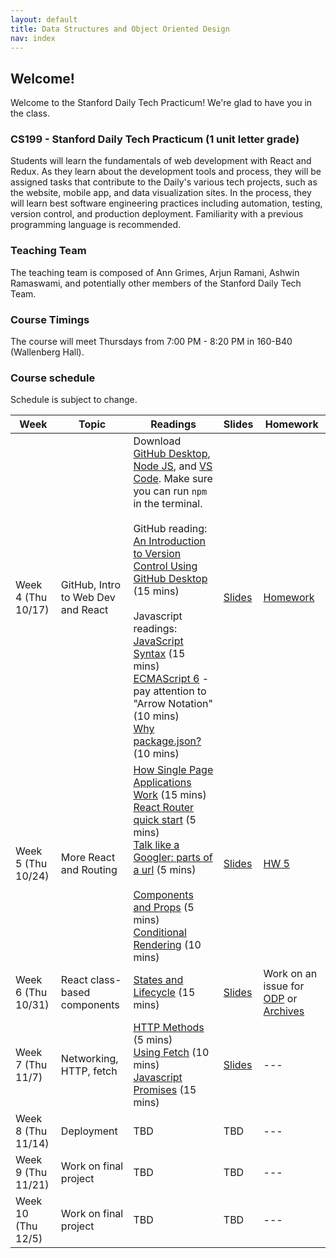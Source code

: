 ```yaml
---
layout: default
title: Data Structures and Object Oriented Design
nav: index
---
```



## Welcome!

Welcome to the Stanford Daily Tech Practicum! We're glad to have you in the class.

### CS199 - Stanford Daily Tech Practicum (1 unit letter grade)

Students will learn the fundamentals of web development with React and Redux. As they learn about the development tools and process, they will be assigned tasks that contribute to the Daily's various tech projects, such as the website, mobile app, and data visualization sites. In the process, they will learn best software engineering practices including automation, testing, version control, and production deployment. Familiarity with a previous programming language is recommended.

### Teaching Team
The teaching team is composed of Ann Grimes, Arjun Ramani, Ashwin Ramaswami, and potentially other members of the Stanford Daily Tech Team.

### Course Timings
The course will meet Thursdays from 7:00 PM - 8:20 PM in 160-B40 (Wallenberg Hall).

### Course schedule

Schedule is subject to change.

| Week    | Topic  | Readings                                                            | Slides | Homework |
| ------- | ------ | ------- | --- | --- |
| Week 4 (Thu 10/17) | GitHub, Intro to Web Dev and React | Download [GitHub Desktop](https://desktop.github.com/), [Node JS](https://nodejs.org/en/download/), and [VS Code](https://code.visualstudio.com/download). Make sure you can run `npm` in the terminal.<br><br>GitHub reading:<br>[An Introduction to Version Control Using GitHub Desktop](https://programminghistorian.org/en/lessons/getting-started-with-github-desktop) (15 mins)<Br><Br>Javascript readings:<br>[JavaScript Syntax](https://www.w3schools.com/js/js_syntax.asp) (15 mins)<br>[ECMAScript 6](https://www.w3schools.com/js/js_es6.asp) - pay attention to "Arrow Notation" (10 mins)<br>[Why package.json?](https://medium.com/beginners-guide-to-mobile-web-development/why-package-json-npm-basics-cab3e8cd150) (10 mins) | [Slides](https://docs.google.com/presentation/d/1_w0PK9VO3PHenLg42bVMmGViHtklQkcBTQ3UEcT2mkg/edit) | [Homework](https://docs.google.com/forms/d/1yZ-GHwaNde4qxCiOIrsRz2GpoGGQlR61n60kpar5ahY/edit) |
| Week 5 (Thu 10/24) | More React and Routing |  [How Single Page Applications Work](https://blog.pshrmn.com/entry/how-single-page-applications-work/) (15 mins)<br>[React Router quick start](https://reacttraining.com/react-router/web/guides/quick-start) (5 mins)<br>[Talk like a Googler: parts of a url](https://www.mattcutts.com/blog/seo-glossary-url-definitions/) (5 mins)<br><br>[Components and Props](https://reactjs.org/docs/components-and-props.html) (5 mins)<br>[Conditional Rendering](https://reactjs.org/docs/conditional-rendering.html) (10 mins)<br> | [Slides](https://docs.google.com/presentation/u/3/d/1pJJ_cuObn0IOjFFWtlpGiy0jyFsM8_X6qMYqLbKhDaM/edit?usp=drive_web&ouid=105269069279399771097) | [HW 5](https://forms.gle/F6CPDEcXuCDfDqQ99) |
| Week 6 (Thu 10/31) | React class-based components | [States and Lifecycle](https://reactjs.org/docs/state-and-lifecycle.html) (15 mins) | [Slides](https://docs.google.com/presentation/d/10ct646omJ5dqyDAHZ3F98gXliH8vqdwrxIGsWGm9NQ4/edit#slide=id.p) | Work on an issue for [ODP](https://docs.google.com/spreadsheets/u/3/d/12ijYEKDypt_U4sjBtW6wL_rxba7-jeOBGuyQsA7LRzo/edit) or [Archives](https://github.com/TheStanfordDaily/archives-web/issues) |
| Week 7 (Thu 11/7) | Networking, HTTP, fetch | [HTTP Methods](https://www.w3schools.com/tags/ref_httpmethods.asp) (5 mins)<br>[Using Fetch](https://developer.mozilla.org/en-US/docs/Web/API/Fetch_API/Using_Fetch) (10 mins)<br>[Javascript Promises](https://javascript.info/promise-basics) (15 mins) | [Slides](https://docs.google.com/presentation/d/1YonhKu0YeU3_dllez7uOwVzTtQ-PlhP7Xo4HilTYzcw/edit) | --- |
| Week 8 (Thu 11/14) | Deployment | TBD | TBD | --- |
| Week 9 (Thu 11/21) | Work on final project | TBD | TBD | --- |
| Week 10 (Thu 12/5) | Work on final project | TBD | TBD | --- |

<!--
| Week 2 (Mon 4/8)  | Git and GitHub:<br>Version control, Pull Requests, Our workflow at the Daily | [Git Handbook](https://guides.github.com/introduction/git-handbook) (10 mins)<br>[GitHub Hello World](https://guides.github.com/activities/hello-world/) (10 mins)<br>[git - the simple guide](http://rogerdudler.github.io/git-guide/) (15 mins)<br>Download [GitHub Desktop](https://desktop.github.com/), [Node JS](https://nodejs.org/en/download/), and [VS Code](https://code.visualstudio.com/download). | [Slides](https://docs.google.com/presentation/d/1A1NdHH9PHb4O6qyeiS3oqfPHlspQZEubeVK6TtuRpBE/edit?usp=sharing) |
| Week 2 (Wed 4/10)  | HTML basics, CSS, Modern JavaScript | [JavaScript Syntax](https://www.w3schools.com/js/js_syntax.asp) (30 mins)<br>[ECMAScript 6](https://www.w3schools.com/js/js_es6.asp) - pay attention to "Arrow Notation" (10 mins) | [Slides](https://docs.google.com/presentation/d/1BfTY2fzS7Uwp8bqInsi1tXZtZDJMoiFNoMZWA7Igh98/edit?usp=sharing) |
| Week 3 (Mon 4/15)  | [Homework 1](/homework1) due<br>Installing packages using npm<br>Resolving git merge conflicts    | [Why package.json?](https://medium.com/beginners-guide-to-mobile-web-development/why-package-json-npm-basics-cab3e8cd150) (5 mins)<br>[Resolving a merge conflict using the command line](https://help.github.com/en/articles/resolving-a-merge-conflict-using-the-command-line) and [Resolving a merge conflict on GitHub](https://help.github.com/en/articles/resolving-a-merge-conflict-on-github) (5 mins) | [Slides](https://docs.google.com/presentation/d/1FYLYpnBVN6QMLg8YBQ6m5nB9NoLP5b6AFKHcGggXVCU/edit?usp=sharing) |
| Week 3 (Wed 4/17)  | React components, props, state    | [Components and Props](https://reactjs.org/docs/components-and-props.html) (5 mins)<br>[Conditional Rendering](https://reactjs.org/docs/conditional-rendering.html) (10 mins)<br>[States and Lifecycle](https://reactjs.org/docs/state-and-lifecycle.html) (15 mins) | [Slides](https://docs.google.com/presentation/d/1I-dtyVS6I7fkVFrhEHIwJMrmum9NcJx3YCfaOhszlRk/edit) |
| Week 4 (Mon 4/22)  | React Native, events    | Review Wed's readings                |  [Slides](https://docs.google.com/presentation/d/1Ey6yXW3wCk9qah1uNlBQEXkaB-q1NTwkaQYXWtAHZQ8/edit#slide=id.g58127efae1_2_0)     |
| Week 4 (Wed 4/24)  | React networking    | [HTTP Methods](https://www.w3schools.com/tags/ref_httpmethods.asp) (5 mins)<br>[Using Fetch](https://developer.mozilla.org/en-US/docs/Web/API/Fetch_API/Using_Fetch) (10 mins)<br>[AJAX and APIs](https://reactjs.org/docs/faq-ajax.html)                |  [Slides](https://docs.google.com/presentation/d/1EFLsKJ7qxrgCyuofGMEr_6zGtmQ652IWJ-jU3bdkdEs/edit#slide=id.p)     |
| Week 5 (Mon 4/29) | Networking    | None                  |                                                   [Slides](https://docs.google.com/presentation/d/1nnOqQhNvJ12YDiYRf3a8o2kvxm1cIMmThaxLGF3_h5A/edit#slide=id.g58fc347077_0_11) |
| Week 5 (Wed 5/1) | React Router    | [How Single Page Applications Work](https://blog.pshrmn.com/entry/how-single-page-applications-work/) (15 mins)<br>[React Router quick start](https://reacttraining.com/react-router/web/guides/quick-start) (5 mins)<br>[Talk like a Googler: parts of a url](https://www.mattcutts.com/blog/seo-glossary-url-definitions/) (5 mins)                  |  [Slides](https://docs.google.com/presentation/d/1zYBUhGHsMUPsIcDfM6zswEj7giE1oZdUf-_1x7wtBUY/edit#slide=id.g590f9482dc_0_1) |
| Week 6 (Mon 5/6) | Deploying, JSON Schema   | None                        |      [Slides](https://docs.google.com/presentation/d/1zb7iT-lS82088eL-IU7mHM_68FKw6nYoXUEbUHHijXs/edit#slide=id.g59c8af4ab0_0_50) |
| Week 6 (Mon 5/8) | Deploying, JSON Schema   | [A step-by-step guide to getting started with HTML forms](https://medium.freecodecamp.org/a-step-by-step-guide-to-getting-started-with-html-forms-7f77ae4522b5) (skim - 20 mins)                       |      [Slides](https://docs.google.com/presentation/d/11GTK0GDK3js_wg2RnSZ4PQ59WTqhVnvQX48wiCLNxPY/edit#slide=id.g5165285dd6_0_11) |
| Week 7 (Mon 5/13)  | React forms review and post requests    | None                              |      [Slides](https://docs.google.com/presentation/d/14_Xk4f6RCGhh8U7Z8cKqdOCymqwsS1EepB8R7Ro5lao/edit#slide=id.p)                                 |
| Week 7 (Wed 5/15)  | WordPress    | [Migrating from JavaScript to PHP](https://www.codementor.io/davidbrumbaugh/migrating-from-javascript-to-php-du1088tr4) (15 mins)<br>[Wordpress Theme Development](https://codex.wordpress.org/Theme_Development) (10 mins)                              |                  [Slides](https://docs.google.com/presentation/d/10gDJYkB0fsvnvgo5lalOavGlSKb9hpydGGIlIl3l1GE/edit#slide=id.g578e886a32_0_738)                     |
| Week 8 (Mon 5/20)  | More WordPress    | None                              |                  [Slides](https://docs.google.com/presentation/d/1FF3z6Glw8hSxoMNL8LFsk3QBSoU0utODUjAaWWQ7QPE/edit#slide=id.p)                     |
| Week 8 (Wed 5/22)  | WordPress REST API & DevOps   | [What is a REST API?](https://www.twilio.com/docs/glossary/what-is-a-rest-api) (5 mins)<br>[Creating Custom API Endpoints in the WordPress REST API](https://www.tychesoftwares.com/creating-custom-api-endpoints-in-the-wordpress-rest-api/) (10 mins)<br>[What is Continuous Integration](https://nevercode.io/blog/what-is-continuous-integration-and-how-to-benefit-from-it/) (10 mins)                              |                  [Slides](https://docs.google.com/presentation/d/1eb55YeOnzlY_z0WGNxr9E2_ixDs2LAWz8B8TT8t4zRY/edit#slide=id.p)                     |
| Week 9 (Wed 5/29) | Wordpress + REST APIs + React    | None                          |  [Slides](https://docs.google.com/presentation/d/1oDnkQKN-ivq7SPBR9FkxQRw6325xX7Q69Hp20Y6Tozg/edit#slide=id.g5a79435312_2_13)   |
| Week 10 (Mon 6/3)  | Work session for [final project](/homework8)    | None                           |                                          |
| Week 10 (Mon 6/5)  | Final Presentations, Final Thoughts    | None                           |                                          |
-->
